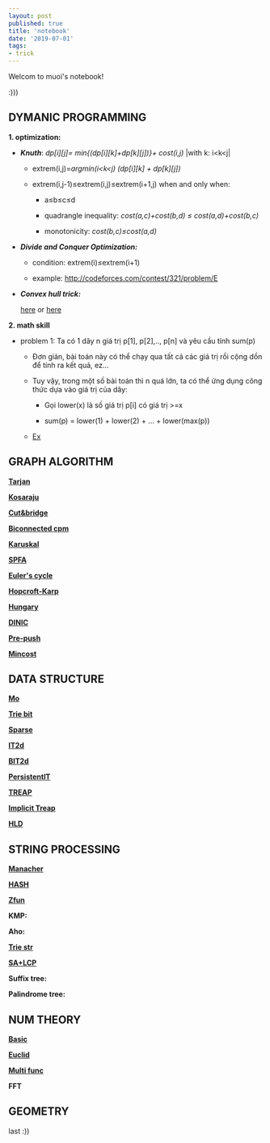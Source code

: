 ```yaml
---
layout: post
published: true
title: 'notebook'
date: '2019-07-01'
tags:
- trick
---
```


Welcom to muoi's notebook!

:)))

## DYMANIC PROGRAMMING

**1. optimization:**

- ***Knuth***:
 *dp[i][j]= min{(dp[i][k]+dp[k][j])}+ cost(i,j)* |with k: i<k<j|
 
	+ extrem(i,j)=*argmin(i<k<j)* *(dp[i][k] + dp[k][j])*
 
	+ extrem(i,j-1)≤extrem(i,j)≤extrem(i+1,j) when and only when:
	
		+ a≤b≤c≤d
	
		+ quadrangle inequality: *cost(a,c)+cost(b,d) ≤ cost(a,d)+cost(b,c)*
	
		+ monotonicity: *cost(b,c)≤cost(a,d)*



- ***Divide and Conquer Optimization:***
	
	* condition: extrem(i)≤extrem(i+1)
	
	* example: http://codeforces.com/contest/321/problem/E
	
- ***Convex hull trick:***
	
	[here](https://codeforces.com/blog/entry/63823) or [here](https://vnoi.info/wiki/translate/wcipeg/Convex-Hull-Trick)
	
**2. math skill**

- problem 1: Ta có 1 dãy n giá trị p[1], p[2],.., p[n] và yêu cầu tính sum(p)
	
	- Đơn giản, bài toán này có thể chạy qua tất cả các giá trị rồi cộng dồn để tính ra kết quả, ez...
	
	- Tuy vậy, trong một số bài toán thì n quá lớn, ta có thể ứng dụng công thức dựa vào giá trị của dãy:
	
		+ Gọi lower(x) là số giá trị p[i] có giá trị >=x
		
		+ sum(p) = lower(1) + lower(2) + ... + lower(max(p))
		
	- [Ex](http://codeforces.com/blog/entry/68079)
	
	
## GRAPH ALGORITHM

**[Tarjan](http://ideone.com/UEfAk5)**

**[Kosaraju](http://ideone.com/NxwgDi)**

**[Cut&bridge](http://ideone.com/28OJOv)**

**[Biconnected cpm](http://ideone.com/9pUGRs)**

**[Karuskal](http://ideone.com/Kmhhrq)**

**[SPFA](http://ideone.com/wucb1g)**

**[Euler's cycle](http://ideone.com/Mwu6rH)**

**[Hopcroft-Karp](http://ideone.com/E6iJ5A)**

**[Hungary](http://ideone.com/BKu17d)**

**[DINIC](http://ideone.com/7nDNuq)**

**[Pre-push]()**

**[Mincost](http://ideone.com/4aZ7Ir)**

## DATA STRUCTURE

**[Mo](http://ideone.com/KcjOik)**

**[Trie bit](http://ideone.com/pnllun)**

**[Sparse](http://ideone.com/t1HEtm)**

**[IT2d](http://ideone.com/2LvObk)**

**[BIT2d](https://ideone.com/m4o7uS)**

**[PersistentIT](https://ideone.com/gB6Pts)**

**[TREAP](https://ideone.com/kQqT7n)**

**[Implicit Treap](http://ideone.com/u8KuAJ)**

**[HLD](http://ideone.com/3UbAxV)**

## STRING PROCESSING

**[Manacher](http://ideone.com/qOs5mt)**

**[HASH](http://ideone.com/DBVBZd)**

**[Zfun](http://ideone.com/hcZqaw)**

**KMP:**

**Aho:**

**[Trie str](https://ideone.com/OrY1R8)**

**[SA+LCP](https://ideone.com/jJkr1R)**

**Suffix tree:**

**Palindrome tree:**

## NUM THEORY

**[Basic](https://muoii.github.io/2019-07-07-num-theory-basic/)**

**[Euclid](https://muoii.github.io/2019-07-07-euclid-dynamic/)**

**[Multi func](https://muoii.github.io/2019-07-10-hnt-mul-fun/)**

**FFT**

## GEOMETRY
last :))




